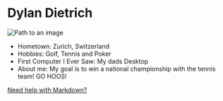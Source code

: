 # Dylan Dietrich

![Path to an image](Headshot.jpg)

- Hometown: Zurich, Switzerland
- Hobbies: Golf, Tennis and Poker
- First Computer I Ever Saw: My dads Desktop
- About me: My goal is to win a national championship with the tennis team! GO HOOS!

[Need help with Markdown?](https://docs.github.com/en/get-started/writing-on-github/getting-started-with-writing-and-formatting-on-github/basic-writing-and-formatting-syntax)

